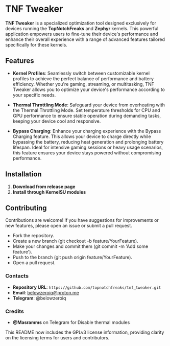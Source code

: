 # TNF Tweaker

**TNF Tweaker** is a specialized optimization tool designed exclusively for devices running the **TopNotchFreaks** and **Zephyr** kernels. This powerful application empowers users to fine-tune their device's performance and enhance their overall experience with a range of advanced features tailored specifically for these kernels.

## Features

- **Kernel Profiles**: Seamlessly switch between customizable kernel profiles to achieve the perfect balance of performance and battery efficiency. Whether you're gaming, streaming, or multitasking, TNF Tweaker allows you to optimize your device's performance according to your specific needs.

- **Thermal Throttling Mode**: Safeguard your device from overheating with the Thermal Throttling Mode. Set temperature thresholds for CPU and GPU performance to ensure stable operation during demanding tasks, keeping your device cool and responsive.

- **Bypass Charging**: Enhance your charging experience with the Bypass Charging feature. This allows your device to charge directly while bypassing the battery, reducing heat generation and prolonging battery lifespan. Ideal for intensive gaming sessions or heavy usage scenarios, this feature ensures your device stays powered without compromising performance.

## Installation

1. **Download from release page**
2. **Install through KernelSU modules**

## Contributing

Contributions are welcome! If you have suggestions for improvements or new features, please open an issue or submit a pull request.

- Fork the repository.
- Create a new branch (git checkout -b feature/YourFeature).
- Make your changes and commit them (git commit -m 'Add some feature').
- Push to the branch (git push origin feature/YourFeature).
- Open a pull request.

### Contacts

- **Repository URL**: `https://github.com/topnotchfreaks/tnf_tweaker.git`
- **Email**: belowzeroiq@proton.me
- **Telegram**: @belowzeroiq

### Credits

- **@Masramms** on Telegram for Disable thermal modules

This README now includes the GPLv3 license information, providing clarity on the licensing terms for users and contributors.
